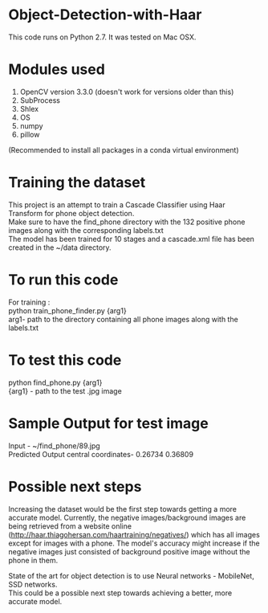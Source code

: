 # Object-Detection-with-Haar </br>
This code runs on Python 2.7. It was tested on Mac OSX. 

# Modules used </br>
1) OpenCV version 3.3.0 (doesn't work for versions older than this) </br>
2) SubProcess </br>
3) Shlex </br>
4) OS </br>
5) numpy </br>
6) pillow </br>

(Recommended to install all packages in a conda virtual environment) </br>

# Training the dataset </br>
This project is an attempt to train a Cascade Classifier using Haar Transform for phone object detection. </br>
Make sure to have the find_phone directory with the 132 positive phone images along with the corresponding labels.txt </br>
The model has been trained for 10 stages and a cascade.xml file has been created in the ~/data directory. </br>

# To run this code </br>

For training : </br>
python train_phone_finder.py {arg1} </br>
arg1- path to the directory containing all phone images along with the labels.txt </br>

# To test this code </br>

python find_phone.py {arg1} </br>
{arg1} - path to the test .jpg image

# Sample Output for test image </br>


Input - ~/find_phone/89.jpg </br>
Predicted Output central coordinates- 0.26734 0.36809 </br>


# Possible next steps </br>

Increasing the dataset would be the first step towards getting a more accurate model. Currently, the negative images/background images are being retrieved from a website online (http://haar.thiagohersan.com/haartraining/negatives/) which has all images except for images with a phone. The model's accuracy might increase if the negative images just consisted of background positive image without the phone in them. </br>

State of the art for object detection is to use Neural networks - MobileNet, SSD networks. </br>
This could be a possible next step towards achieving a better, more accurate model. </br>





